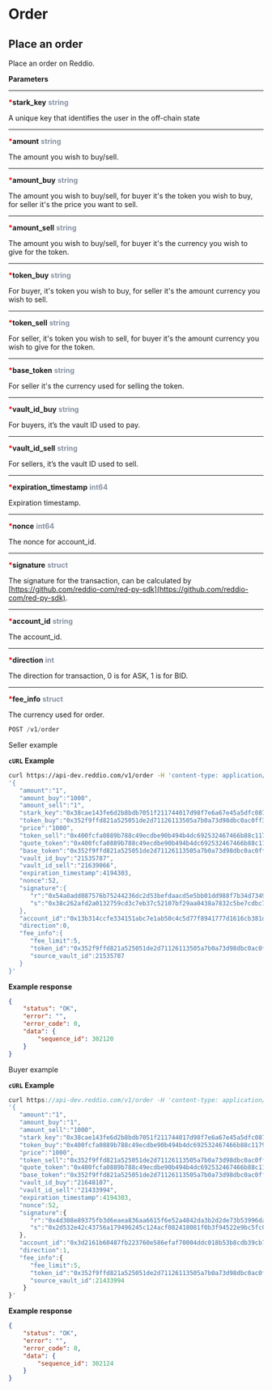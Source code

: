# Order

## Place an order

Place an order on Reddio.

**Parameters**

---

<strong style='color:red'>*</strong>**stark_key** <strong style='color:#8792a2'>string</strong>

A unique key that identifies the user in the off-chain state

---

<strong style='color:red'>*</strong>**amount** <strong style='color:#8792a2'>string</strong>

The amount you wish to buy/sell.

---

<strong style='color:red'>*</strong>**amount_buy** <strong style='color:#8792a2'>string</strong>

The amount you wish to buy/sell, for buyer it's the token you wish to buy, for seller it's the price you want to sell.

---

<strong style='color:red'>*</strong>**amount_sell** <strong style='color:#8792a2'>string</strong>

The amount you wish to buy/sell, for buyer it's the currency you wish to give for the token.

---

<strong style='color:red'>*</strong>**token_buy** <strong style='color:#8792a2'>string</strong>

For buyer, it's token you wish to buy, for seller it's the amount currency you wish to sell.

---

<strong style='color:red'>*</strong>**token_sell** <strong style='color:#8792a2'>string</strong>

For seller, it's token you wish to sell, for buyer it's the amount currency you wish to give for the token.

---

<strong style='color:red'>*</strong>**base_token** <strong style='color:#8792a2'>string</strong>

For seller it's the currency used for selling the token.

---

<strong style='color:red'>*</strong>**vault_id_buy** <strong style='color:#8792a2'>string</strong>

For buyers, it’s the vault ID used to pay.

---

<strong style='color:red'>*</strong>**vault_id_sell** <strong style='color:#8792a2'>string</strong>

For sellers, it’s the vault ID used to sell.

---

<strong style='color:red'>*</strong>**expiration_timestamp** <strong style='color:#8792a2'>int64</strong>

Expiration timestamp.

---

<strong style='color:red'>*</strong>**nonce** <strong style='color:#8792a2'>int64</strong>

The nonce for account_id.

---

<strong style='color:red'>*</strong>**signature** <strong style='color:#8792a2'>struct</strong>

The signature for the transaction, can be calculated by [https://github.com/reddio-com/red-py-sdk](https://github.com/reddio-com/red-py-sdk).

---

<strong style='color:red'>*</strong>**account_id** <strong style='color:#8792a2'>string</strong>

The account_id.

---

<strong style='color:red'>*</strong>**direction** <strong style='color:#8792a2'>int</strong>

The direction for transaction, 0 is for ASK, 1 is for BID.

---

<strong style='color:red'>*</strong>**fee_info** <strong style='color:#8792a2'>struct</strong>

The currency used for order.

```jsx
POST /v1/order
```

Seller example

**`cURL` Example**
```sh
curl https://api-dev.reddio.com/v1/order -H 'content-type: application/json' -d \
'{
   "amount":"1",
   "amount_buy":"1000",
   "amount_sell":"1",
   "stark_key":"0x38cae143fe6d2b8bdb7051f211744017d98f7e6a67e45a5dfc08759c119cf3c",
   "token_buy":"0x352f9ffd821a525051de2d71126113505a7b0a73d98dbc0ac0ff343cfbdef5e",
   "price":"1000",
   "token_sell":"0x400fcfa0889b788c49ecdbe90b494b4dc692532467466b88c1179779096a163",
   "quote_token":"0x400fcfa0889b788c49ecdbe90b494b4dc692532467466b88c1179779096a163",
   "base_token":"0x352f9ffd821a525051de2d71126113505a7b0a73d98dbc0ac0ff343cfbdef5e",
   "vault_id_buy":"21535787",
   "vault_id_sell":"21639066",
   "expiration_timestamp":4194303,
   "nonce":52,
   "signature":{
      "r":"0x54a0add087576b75244236dc2d53befdaacd5e5bb01dd988f7b34d7349844e7",
      "s":"0x38c262afd2a0132759cd3c7eb37c52107bf29aa0438a7832c5be7cdbc7a9849"
   },
   "account_id":"0x13b314ccfe334151abc7e1ab50c4c5d77f8941777d1616cb381d9d9b2273bdb",
   "direction":0,
   "fee_info":{
      "fee_limit":5,
      "token_id":"0x352f9ffd821a525051de2d71126113505a7b0a73d98dbc0ac0ff343cfbdef5e",
      "source_vault_id":21535787
   }
}'
```

**Example response**
```json
{
	"status": "OK",
	"error": "",
	"error_code": 0,
	"data": {
		"sequence_id": 302120
	}
}
```

Buyer example

**`cURL` Example**
```jsx
curl https://api-dev.reddio.com/v1/order -H 'content-type: application/json' -d \
'{
   "amount":"1",
   "amount_buy":"1",
   "amount_sell":"1000",
   "stark_key":"0x38cae143fe6d2b8bdb7051f211744017d98f7e6a67e45a5dfc08759c119cf3c",
   "token_buy":"0x400fcfa0889b788c49ecdbe90b494b4dc692532467466b88c1179779096a163",
   "price":"1000",
   "token_sell":"0x352f9ffd821a525051de2d71126113505a7b0a73d98dbc0ac0ff343cfbdef5e",
   "quote_token":"0x400fcfa0889b788c49ecdbe90b494b4dc692532467466b88c1179779096a163",
   "base_token":"0x352f9ffd821a525051de2d71126113505a7b0a73d98dbc0ac0ff343cfbdef5e",
   "vault_id_buy":"21648107",
   "vault_id_sell":"21433994",
   "expiration_timestamp":4194303,
   "nonce":52,
   "signature":{
      "r":"0x4d308e89375fb3d6eaea836aa6615f6e52a4842da3b2d2de73b53996da7e082",
      "s":"0x2d532e42c43756a179496245c124acf082418081f0b3f94522e9bc5fc0f914"
   },
   "account_id":"0x3d2161b60487fb223760e586efaf70004ddc018b53b8cdb39cb75ef4b4e25f7",
   "direction":1,
   "fee_info":{
      "fee_limit":5,
      "token_id":"0x352f9ffd821a525051de2d71126113505a7b0a73d98dbc0ac0ff343cfbdef5e",
      "source_vault_id":21433994
	}
}'
```

**Example response**
```json
{
	"status": "OK",
	"error": "",
	"error_code": 0,
	"data": {
		"sequence_id": 302124
	}
}
```